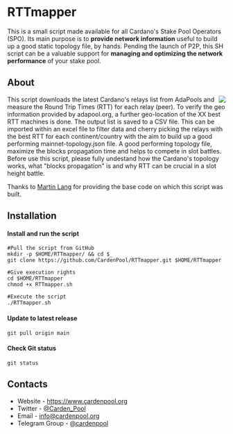 # RTTmapper
This is a small script made available for all Cardano's Stake Pool Operators (SPO). Its main purpose is to **provide network information** useful to build up a good static topology file, by hands. Pending the launch of P2P, this SH script can be a valuable support for **managing and optimizing the network performance** of your stake pool.

## About
<img src="https://www.cardenpool.org/wp-content/uploads/2021/12/mesh_topology.gif" align="right" border=0>
This script downloads the latest Cardano's relays list from AdaPools and measure the Round Trip Times (RTT) for each relay (peer). To verify the geo information provided by adapool.org, a further geo-location of the XX best RTT machines is done. The output list is saved to a CSV file. This can be imported within an excel file to filter data and cherry picking the relays with the best RTT for each continent/country with the aim to build up a good performing mainnet-topology.json file. A good performing topology file, maximize the blocks propagation time and helps to compete in slot battles. Before use this script, please fully undestand how the Cardano's topology works, what "blocks propagation" is and why RTT can be crucial in a slot height battle.

Thanks to [Martin Lang](https://github.com/gitmachtl/scripts) for providing the base code on which this script was built.

## Installation
#### Install and run the script
```shell
#Pull the script from GitHub
mkdir -p $HOME/RTTmapper/ && cd $_
git clone https://github.com/CardenPool/RTTmapper.git $HOME/RTTmapper

#Give execution rights
cd $HOME/RTTmapper
chmod +x RTTmapper.sh

#Execute the script
./RTTmapper.sh
```
#### Update to latest release
```shell
git pull origin main
```
#### Check Git status
```shell
git status
```

## Contacts
* Website - https://www.cardenpool.org
* Twitter - [@Carden_Pool](https://twitter.com/Carden_Pool)
* Email - info@cardenpool.org
* Telegram Group - [@cardenpool](https://t.me/cardenpool)
